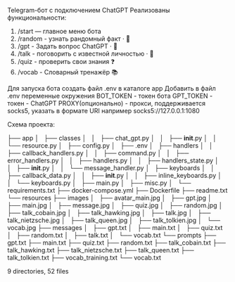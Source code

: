 Telegram-бот с подключением ChatGPT
Реализованы функциональности:
1. /start — главное меню бота
2. /random - узнать рандомный факт · 🧠
3. /gpt - Задать вопрос ChatGPT · 🤖
4. /talk - поговорить с известной личностью · 👤
5. /quiz - проверить свои знания ❓
6. /vocab - Словарный тренажёр 📚

Для запуска бота создать файл .env в каталоге app
Добавить в файл .env переменные окружения
BOT_TOKEN - токен бота
GPT_TOKEN - токен - ChatGPT
PROXY(опционально) - прокси, поддерживается socks5, указать в формате URI например socks5://127.0.0.1:1080

Схема проекта:

├── app
│   ├── classes
│   │   ├── chat_gpt.py
│   │   ├── __init__.py
│   │   └── resource.py
│   ├── config.py
│   ├── .env
│   ├── handlers
│   │   ├── callback_handlers.py
│   │   ├── command.py
│   │   ├── error_handlers.py
│   │   ├── handlers.py
│   │   ├── handlers_state.py
│   │   ├── __init__.py
│   │   └── message_handler.py
│   ├── keyboards
│   │   ├── callback_data.py
│   │   ├── __init__.py
│   │   ├── inline_keyboards.py
│   │   └── keyboards.py
│   ├── main.py
│   ├── misc.py
│   └── requirements.txt
├── docker-compose.yml
├── Dockerfile
├── readme.txt
└── resources
    ├── images
    │   ├── avatar_main.jpg
    │   ├── gpt.jpg
    │   ├── main.jpg
    │   ├── message.jpg
    │   ├── quiz.jpg
    │   ├── random.jpg
    │   ├── talk_cobain.jpg
    │   ├── talk_hawking.jpg
    │   ├── talk.jpg
    │   ├── talk_nietzsche.jpg
    │   ├── talk_queen.jpg
    │   ├── talk_tolkien.jpg
    │   └── vocab.jpg
    ├── messages
    │   ├── gpt.txt
    │   ├── main.txt
    │   ├── quiz.txt
    │   ├── random.txt
    │   ├── talk.txt
    │   └── vocab.txt
    └── prompts
        ├── gpt.txt
        ├── main.txt
        ├── quiz.txt
        ├── random.txt
        ├── talk_cobain.txt
        ├── talk_hawking.txt
        ├── talk_nietzsche.txt
        ├── talk_queen.txt
        ├── talk_tolkien.txt
        ├── vocab_training.txt
        └── vocab.txt

9 directories, 52 files
